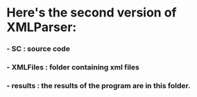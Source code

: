 # Here's the second version of XMLParser:

### - SC : source code

### - XMLFiles : folder containing xml files

### - results : the results of the program are in this folder.
